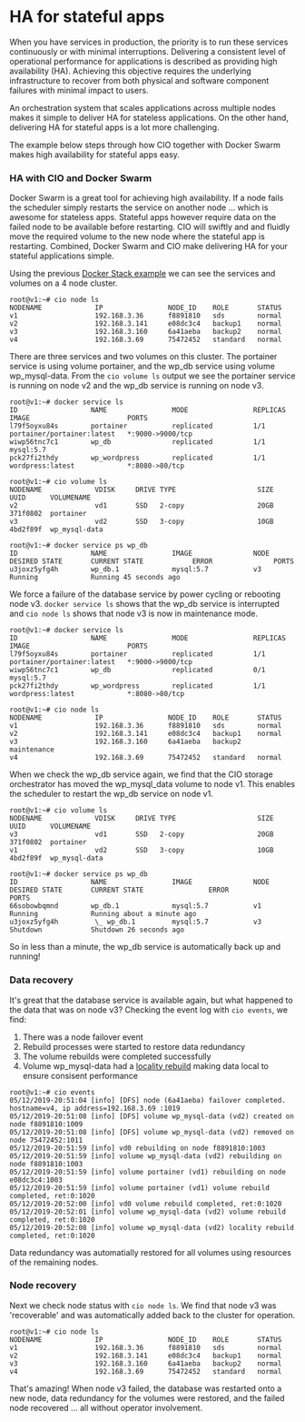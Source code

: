 # HA for stateful apps

When you have services in production, the priority is to run these services continuously or with minimal interruptions. Delivering a consistent level of operational performance for applications is described as providing high availability (HA). Achieving this objective requires the underlying infrastructure to recover from both physical and software component failures with minimal impact to users.

An orchestration system that scales applications across multiple nodes makes it simple to deliver HA for stateless applications. On the other hand, delivering HA for stateful apps is a lot more challenging. 

The example below steps through how CIO together with Docker Swarm makes high availability for stateful apps easy.

<h3>HA with CIO and Docker Swarm</h3>

Docker Swarm is a great tool for achieving high availability. If a node fails the scheduler simply restarts the service on another node ... which is awesome for stateless apps. Stateful apps however require data on the failed node to be available before restarting. CIO will swiftly and and fluidly move the required volume to the new node where the stateful app is restarting. Combined, Docker Swarm and CIO make delivering HA for your stateful applications simple. 

Using the previous [Docker Stack example](docker_stack_volumes.html) we can see the services and volumes on a 4 node cluster.

```
root@v1:~# cio node ls
NODENAME             IP                NODE_ID    ROLE       STATUS
v1                   192.168.3.36      f8891810   sds        normal
v2                   192.168.3.141     e08dc3c4   backup1    normal
v3                   192.168.3.160     6a41aeba   backup2    normal
v4                   192.168.3.69      75472452   standard   normal
```

There are three services and two volumes on this cluster. The portainer service is using volume portainer, and the wp_db service using volume wp_mysql-data. From the `cio volume ls` output we see the portainer service is running on node v2 and the wp_db service is running on node v3. 
```
root@v1:~# docker service ls
ID                  NAME                MODE                REPLICAS            IMAGE                        PORTS
l79f5oyxu84s        portainer           replicated          1/1                 portainer/portainer:latest   *:9000->9000/tcp
wiwp56tnc7c1        wp_db               replicated          1/1                 mysql:5.7
pck27fi2thdy        wp_wordpress        replicated          1/1                 wordpress:latest             *:8080->80/tcp

root@v1:~# cio volume ls
NODENAME             VDISK     DRIVE TYPE                    SIZE  UUID      VOLUMENAME
v2                   vd1       SSD   2-copy                  20GB  371f0802  portainer
v3                   vd2       SSD   3-copy                  10GB  4bd2f89f  wp_mysql-data

root@v1:~# docker service ps wp_db
ID                  NAME                IMAGE               NODE                DESIRED STATE       CURRENT STATE            ERROR               PORTS
u3joxz5yfg4h        wp_db.1             mysql:5.7           v3                  Running             Running 45 seconds ago
```

We force a failure of the database service by power cycling or rebooting node v3. `docker service ls` shows that the wp_db service is interrupted and `cio node ls` shows that node v3 is now in maintenance mode. 
```
root@v1:~# docker service ls
ID                  NAME                MODE                REPLICAS            IMAGE                        PORTS
l79f5oyxu84s        portainer           replicated          1/1                 portainer/portainer:latest   *:9000->9000/tcp
wiwp56tnc7c1        wp_db               replicated          0/1                 mysql:5.7
pck27fi2thdy        wp_wordpress        replicated          1/1                 wordpress:latest             *:8080->80/tcp

root@v1:~# cio node ls
NODENAME             IP                NODE_ID    ROLE       STATUS
v1                   192.168.3.36      f8891810   sds        normal
v2                   192.168.3.141     e08dc3c4   backup1    normal
v3                   192.168.3.160     6a41aeba   backup2    maintenance
v4                   192.168.3.69      75472452   standard   normal
```

When we check the wp_db service again, we find that the CIO storage orchestrator has moved the wp_mysql_data volume to node v1. This enables the scheduler to restart the wp_db service on node v1.
```
root@v1:~# cio volume ls
NODENAME             VDISK     DRIVE TYPE                    SIZE  UUID      VOLUMENAME
v3                   vd1       SSD   2-copy                  20GB  371f0802  portainer
v1                   vd2       SSD   3-copy                  10GB  4bd2f89f  wp_mysql-data

root@v1:~# docker service ps wp_db
ID                  NAME                IMAGE               NODE                DESIRED STATE       CURRENT STATE                ERROR               PORTS
66sobowbqmnd        wp_db.1             mysql:5.7           v1                  Running             Running about a minute ago
u3joxz5yfg4h         \_ wp_db.1         mysql:5.7           v3                  Shutdown            Shutdown 26 seconds ago
```

So in less than a minute, the wp_db service is automatically back up and running!

<h3>Data recovery</h3>
It's great that the database service is available again, but what happened to the data that was on node v3? Checking the event log with <code>cio events</code>, we find:
<ol>
  <li>There was a node failover event</li>
  <li>Rebuild processes were started to restore data redundancy</li>
  <li>The volume rebuilds were completed successfully</li>
  <li>Volume wp_mysql-data had a <a href="https://storidge.com/blog/effortless-data-locality-with-storidge/">locality rebuild</a> making data local to ensure consisent performance</li>
</ol>

```
root@v1:~# cio events 
05/12/2019-20:51:04 [info] [DFS] node (6a41aeba) failover completed. hostname=v4, ip address=192.168.3.69 :1019
05/12/2019-20:51:08 [info] [DFS] volume wp_mysql-data (vd2) created on node f8891810:1009
05/12/2019-20:51:08 [info] [DFS] volume wp_mysql-data (vd2) removed on node 75472452:1011
05/12/2019-20:51:59 [info] vd0 rebuilding on node f8891810:1003
05/12/2019-20:51:59 [info] volume wp_mysql-data (vd2) rebuilding on node f8891810:1003
05/12/2019-20:51:59 [info] volume portainer (vd1) rebuilding on node e08dc3c4:1003
05/12/2019-20:51:59 [info] volume portainer (vd1) volume rebuild completed, ret:0:1020
05/12/2019-20:52:00 [info] vd0 volume rebuild completed, ret:0:1020
05/12/2019-20:52:01 [info] volume wp_mysql-data (vd2) volume rebuild completed, ret:0:1020
05/12/2019-20:52:08 [info] volume wp_mysql-data (vd2) locality rebuild completed, ret:0:1020
```
Data redundancy was automatially restored for all volumes using resources of the remaining nodes. 

<h3>Node recovery</h3>
Next we check node status with <code>cio node ls</code>. We find that node v3 was 'recoverable' and was automatically added back to the cluster for operation.

```
root@v1:~# cio node ls
NODENAME             IP                NODE_ID    ROLE       STATUS
v1                   192.168.3.36      f8891810   sds        normal
v2                   192.168.3.141     e08dc3c4   backup1    normal
v3                   192.168.3.160     6a41aeba   backup2    normal
v4                   192.168.3.69      75472452   standard   normal
```

That's amazing! When node v3 failed, the database was restarted onto a new node, data redundancy for the volumes were restored, and the failed node recovered ... all without operator involvement.
